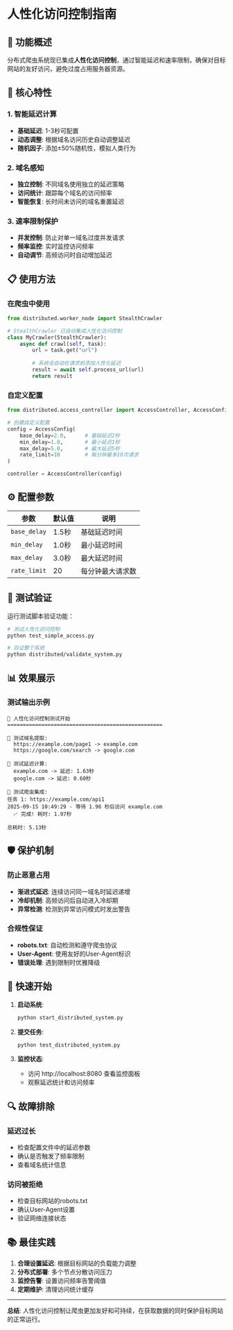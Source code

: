 # 人性化访问控制指南

## 🎯 功能概述

分布式爬虫系统现已集成**人性化访问控制**，通过智能延迟和速率限制，确保对目标网站的友好访问，避免过度占用服务器资源。

## 🔧 核心特性

### 1. 智能延迟计算
- **基础延迟**: 1-3秒可配置
- **动态调整**: 根据域名访问历史自动调整延迟
- **随机因子**: 添加±50%随机性，模拟人类行为

### 2. 域名感知
- **独立控制**: 不同域名使用独立的延迟策略
- **访问统计**: 跟踪每个域名的访问频率
- **智能恢复**: 长时间未访问的域名重置延迟

### 3. 速率限制保护
- **并发控制**: 防止对单一域名过度并发请求
- **频率监控**: 实时监控访问频率
- **自动调节**: 高频访问时自动增加延迟

## 📋 使用方法

### 在爬虫中使用

```python
from distributed.worker_node import StealthCrawler

# StealthCrawler 已自动集成人性化访问控制
class MyCrawler(StealthCrawler):
    async def crawl(self, task):
        url = task.get("url")
        
        # 系统会自动在请求前添加人性化延迟
        result = await self.process_url(url)
        return result
```

### 自定义配置

```python
from distributed.access_controller import AccessController, AccessConfig

# 创建自定义配置
config = AccessConfig(
    base_delay=2.0,      # 基础延迟2秒
    min_delay=1.0,       # 最小延迟1秒
    max_delay=5.0,       # 最大延迟5秒
    rate_limit=10        # 每分钟最多10次请求
)

controller = AccessController(config)
```

## ⚙️ 配置参数

| 参数 | 默认值 | 说明 |
|------|--------|------|
| `base_delay` | 1.5秒 | 基础延迟时间 |
| `min_delay` | 1.0秒 | 最小延迟时间 |
| `max_delay` | 3.0秒 | 最大延迟时间 |
| `rate_limit` | 20 | 每分钟最大请求数 |

## 🧪 测试验证

运行测试脚本验证功能：

```bash
# 测试人性化访问控制
python test_simple_access.py

# 验证整个系统
python distributed/validate_system.py
```

## 📊 效果展示

### 测试输出示例
```
🎯 人性化访问控制测试开始
==================================================

🧪 测试域名提取:
  https://example.com/page1 -> example.com
  https://google.com/search -> google.com

🧪 测试延迟计算:
  example.com -> 延迟: 1.63秒
  google.com -> 延迟: 0.60秒

🧪 测试爬虫集成:
任务 1: https://example.com/api1
2025-09-15 10:49:29 - 等待 1.96 秒后访问 example.com
  ✅ 完成! 耗时: 1.97秒

总耗时: 5.13秒
```

## 🛡️ 保护机制

### 防止恶意占用
- **渐进式延迟**: 连续访问同一域名时延迟递增
- **冷却机制**: 高频访问后自动进入冷却期
- **异常检测**: 检测到异常访问模式时发出警告

### 合规性保证
- **robots.txt**: 自动检测和遵守爬虫协议
- **User-Agent**: 使用友好的User-Agent标识
- **错误处理**: 遇到限制时优雅降级

## 🚀 快速开始

1. **启动系统**:
   ```bash
   python start_distributed_system.py
   ```

2. **提交任务**:
   ```bash
   python test_distributed_system.py
   ```

3. **监控状态**:
   - 访问 http://localhost:8080 查看监控面板
   - 观察延迟统计和访问频率

## 🔍 故障排除

### 延迟过长
- 检查配置文件中的延迟参数
- 确认是否触发了频率限制
- 查看域名统计信息

### 访问被拒绝
- 检查目标网站的robots.txt
- 确认User-Agent设置
- 验证网络连接状态

## 📚 最佳实践

1. **合理设置延迟**: 根据目标网站的负载能力调整
2. **分布式部署**: 多个节点分散访问压力
3. **监控告警**: 设置访问频率告警阈值
4. **定期维护**: 清理访问统计缓存

---

**总结**: 人性化访问控制让爬虫更加友好和可持续，在获取数据的同时保护目标网站的正常运行。